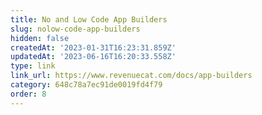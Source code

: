 ```yaml
---
title: No and Low Code App Builders
slug: nolow-code-app-builders
hidden: false
createdAt: '2023-01-31T16:23:31.859Z'
updatedAt: '2023-06-16T16:20:33.558Z'
type: link
link_url: https://www.revenuecat.com/docs/app-builders
category: 648c78a7ec91de0019fd4f79
order: 8
---
```

